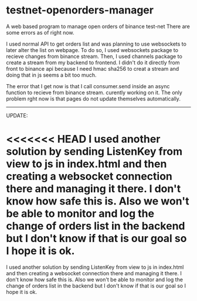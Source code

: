 
# testnet-openorders-manager
A web based program to manage open orders of binance test-net
There are some errors as of right now.

I used normal API to get orders list and was planning to use websockets to later alter the list on webpage. To do so, I used websockets package to recieve changes from binance stream. Then, I used channels package to create a stream from my backend to frontend. I didn't do it directly from front to binance api because I need hmac sha256 to creat a stream and doing that in js seems a bit too much.

The error that I get now is that I call consumer.send inside an async function to recieve from binance stream.
curently working on it.
The only problem rght now is that pages do not update themselves automatically.

------------------------------------------------------

UPDATE:

<<<<<<< HEAD
I used another solution by sending ListenKey from view to js in index.html and then creating a websocket connection there and managing it there. I don't know how safe this is. Also we won't be able to monitor and log the change of  orders list in the backend but I don't know if that is our goal so I hope it is ok.
=======
I used another solution by sending ListenKey from view to js in index.html and then creating a websocket connection there and managing it there. I don't know how safe this is. Also we won't be able to monitor and log the change of  orders list in the backend but I don't know if that is our goal so I hope it is ok.

